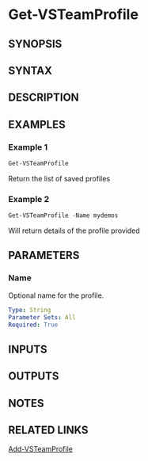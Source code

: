 <!-- #include "./common/header.md" -->

# Get-VSTeamProfile

## SYNOPSIS

<!-- #include "./synopsis/Get-VSTeamProfile.md" -->

## SYNTAX

## DESCRIPTION

<!-- #include "./synopsis/Get-VSTeamProfile.md" -->

## EXAMPLES

### Example 1

```powershell
Get-VSTeamProfile
```

Return the list of saved profiles

### Example 2

```powershell
Get-VSTeamProfile -Name mydemos
```

Will return details of the profile provided

## PARAMETERS

### Name

Optional name for the profile.

```yaml
Type: String
Parameter Sets: All
Required: True
```

## INPUTS

## OUTPUTS

## NOTES

<!-- #include "./common/prerequisites.md" -->

## RELATED LINKS



[Add-VSTeamProfile](Add-VSTeamProfile.md)
